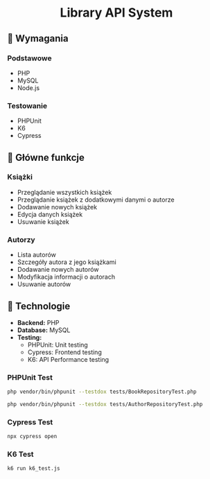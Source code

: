 # <div align="center">Library API System</div>

## 🔧 Wymagania


### Podstawowe

* PHP
* MySQL
* Node.js

### Testowanie

* PHPUnit
* K6
* Cypress

## 🧩 Główne funkcje

### Książki

* Przeglądanie wszystkich książek
* Przeglądanie książek z dodatkowymi danymi o autorze
* Dodawanie nowych książek
* Edycja danych książek
* Usuwanie książek

### Autorzy

* Lista autorów
* Szczegóły autora z jego książkami
* Dodawanie nowych autorów
* Modyfikacja informacji o autorach
* Usuwanie autorów


## 🧪 Technologie
- **Backend:** PHP
- **Database:** MySQL
- **Testing:**
  - PHPUnit: Unit testing
  - Cypress: Frontend testing
  - K6: API Performance testing

### PHPUnit Test

```bash
php vendor/bin/phpunit --testdox tests/BookRepositoryTest.php

php vendor/bin/phpunit --testdox tests/AuthorRepositoryTest.php
```

### Cypress Test

```bash
npx cypress open
```

### K6 Test

```bash
k6 run k6_test.js
```




